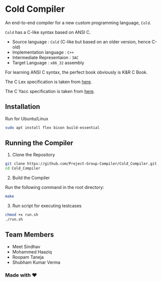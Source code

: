 # Cold Compiler

An end-to-end compiler for a new custom programming language, `Cold`.

`Cold` has a C-like syntax based on ANSI C.

- Source language : `Cold` (C-like but based on an older version, hence C-old)
- Implementation language : `C++`
- Intermediate Representaion : `3AC`
- Target Language : `x86_32` assembly

For learning ANSI C syntax, the perfect book obviously is K&R C Book.

The C Lex specification is taken from [here](https://www.lysator.liu.se/c/ANSI-C-grammar-l.html).

The C Yacc specification is taken from [here](https://www.lysator.liu.se/c/ANSI-C-grammar-y.html).

## Installation

Run for Ubuntu/Linux

```bash
sudo apt install flex bison build-essential
```

## Running the Compiler

1. Clone the Repository

```bash
git clone https://github.com/Project-Group-Compiler/Cold_Compiler.git
cd Cold_Compiler
```

2. Build the Compiler
   
Run the following command in the root directory:

```bash
make
```

3. Run script for executing testcases

```bash
chmod +x run.sh
./run.sh
```
   
## Team Members

- Meet Sindhav
- Mohammed Haaziq
- Roopam Taneja
- Shubham Kumar Verma

### Made with ❤️
